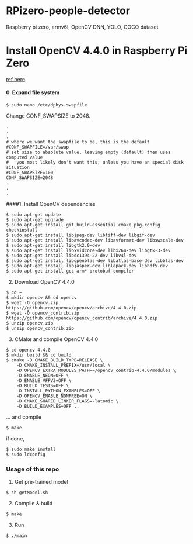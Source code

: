 # RPizero-people-detector
Raspberry pi zero, armv6l, OpenCV DNN, YOLO, COCO dataset
  
# Install OpenCV 4.4.0 in Raspberry Pi Zero
[ref here](https://towardsdatascience.com/installing-opencv-in-pizero-w-8e46bd42a3d3)  


#### 0. Expand file system
~~~
$ sudo nano /etc/dphys-swapfile
~~~
Change CONF_SWAPSIZE to 2048.
~~~
.
.
.
# where we want the swapfile to be, this is the default
#CONF_SWAPFILE=/var/swap
# set size to absolute value, leaving empty (default) then uses computed value
#   you most likely don't want this, unless you have an special disk situation
#CONF_SWAPSIZE=100
CONF_SWAPSIZE=2048
.
.
.
~~~

####1. Install OpenCV dependencies
~~~
$ sudo apt-get update
$ sudo apt-get upgrade
$ sudo apt-get install git build-essential cmake pkg-config checkinstall
$ sudo apt-get install libjpeg-dev libtiff-dev libgif-dev
$ sudo apt-get install libavcodec-dev libavformat-dev libswscale-dev
$ sudo apt-get install libgtk2.0-dev
$ sudo apt-get install libxvidcore-dev libx264-dev libgtk-3-dev
$ sudo apt-get install libdc1394-22-dev libv4l-dev
$ sudo apt-get install libopenblas-dev libatlas-base-dev libblas-dev
$ sudo apt-get install libjasper-dev liblapack-dev libhdf5-dev
$ sudo apt-get install gcc-arm* protobuf-compiler
~~~

2. Download OpenCV 4.4.0
~~~
$ cd ~
$ mkdir opencv && cd opencv
$ wget -O opencv.zip https://github.com/opencv/opencv/archive/4.4.0.zip
$ wget -O opencv_contrib.zip https://github.com/opencv/opencv_contrib/archive/4.4.0.zip
$ unzip opencv.zip
$ unzip opencv_contrib.zip
~~~

3. CMake and compile OpenCV 4.4.0
~~~
$ cd opencv-4.4.0
$ mkdir build && cd build
$ cmake -D CMAKE_BUILD_TYPE=RELEASE \
    -D CMAKE_INSTALL_PREFIX=/usr/local \
    -D OPENCV_EXTRA_MODULES_PATH=~/opencv_contrib-4.4.0/modules \
    -D ENABLE_NEON=OFF \
    -D ENABLE_VFPV3=OFF \
    -D BUILD_TESTS=OFF \
    -D INSTALL_PYTHON_EXAMPLES=OFF \
    -D OPENCV_ENABLE_NONFREE=ON \
    -D CMAKE_SHARED_LINKER_FLAGS=-latomic \
    -D BUILD_EXAMPLES=OFF ..
~~~
... and compile
~~~
$ make
~~~
if done, 
~~~
$ sudo make install
$ sudo ldconfig
~~~

### Usage of this repo

1. Get pre-trained model
~~~
$ sh getModel.sh
~~~

2. Compile & build
~~~
$ make
~~~

3. Run
~~~
$ ./main
~~~
